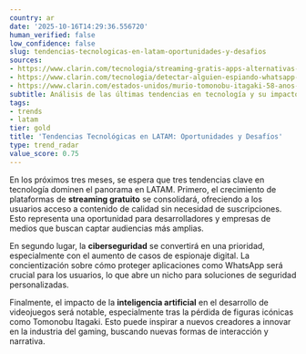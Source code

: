 ```yaml
---
country: ar
date: '2025-10-16T14:29:36.556720'
human_verified: false
low_confidence: false
slug: tendencias-tecnologicas-en-latam-oportunidades-y-desafios
sources:
- https://www.clarin.com/tecnologia/streaming-gratis-apps-alternativas-legales-mirar-series-peliculas-pagar-suscripcion_0_zKBdI8PQN2.html
- https://www.clarin.com/tecnologia/detectar-alguien-espiando-whatsapp-paso-paso_0_8DBiqnLVkc.html
- https://www.clarin.com/estados-unidos/murio-tomonobu-itagaki-58-anos-adios-creador-ninja-gaiden-dead-or-alive_0_aLHhyUkzJj.html
subtitle: Análisis de las últimas tendencias en tecnología y su impacto en la región.
tags:
- trends
- latam
tier: gold
title: 'Tendencias Tecnológicas en LATAM: Oportunidades y Desafíos'
type: trend_radar
value_score: 0.75
---
```


<p>En los próximos tres meses, se espera que tres tendencias clave en tecnología dominen el panorama en LATAM. Primero, el crecimiento de plataformas de <strong>streaming gratuito</strong> se consolidará, ofreciendo a los usuarios acceso a contenido de calidad sin necesidad de suscripciones. Esto representa una oportunidad para desarrolladores y empresas de medios que buscan captar audiencias más amplias.</p><p>En segundo lugar, la <strong>ciberseguridad</strong> se convertirá en una prioridad, especialmente con el aumento de casos de espionaje digital. La concientización sobre cómo proteger aplicaciones como WhatsApp será crucial para los usuarios, lo que abre un nicho para soluciones de seguridad personalizadas.</p><p>Finalmente, el impacto de la <strong>inteligencia artificial</strong> en el desarrollo de videojuegos será notable, especialmente tras la pérdida de figuras icónicas como Tomonobu Itagaki. Esto puede inspirar a nuevos creadores a innovar en la industria del gaming, buscando nuevas formas de interacción y narrativa.</p>